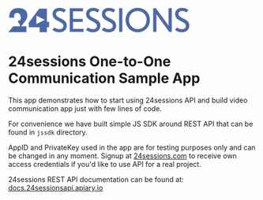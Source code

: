 ![logo](./logo.png)

# 24sessions One-to-One Communication Sample App

This app demonstrates how to start using 24sessions API and build video communication app just with few lines of code. 

For convenience we have built simple JS SDK around REST API that can be found in `jssdk` directory.

AppID and PrivateKey used in the app are for testing purposes only and can be changed in any moment. Signup at [24sessions.com](https://24sessions.com) to receive own access credentials if you'd like to use API for a real project.

24sessions REST API documentation can be found at: [docs.24sessionsapi.apiary.io](http://docs.24sessionsapi.apiary.io/)